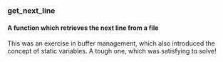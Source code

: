 ### get_next_line
#### A function which retrieves the next line from a file

This was an exercise in buffer management, which also introduced the concept of static variables. A tough one, which was satisfying to solve! 
